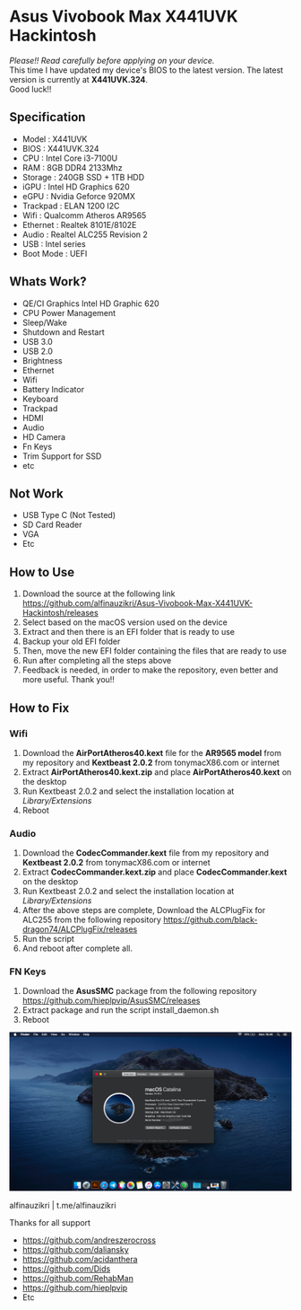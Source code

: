 # Asus Vivobook Max X441UVK Hackintosh

*Please!! Read carefully before applying on your device.* <br>
This time I have updated my device's BIOS to the latest version. The latest version is currently at <b>X441UVK.324</b>. <br>
Good luck!!

## Specification

- Model     : X441UVK
- BIOS      : X441UVK.324
- CPU       : Intel Core i3-7100U
- RAM       : 8GB DDR4 2133Mhz
- Storage   : 240GB SSD + 1TB HDD
- iGPU      : Intel HD Graphics 620
- eGPU      : Nvidia Geforce 920MX
- Trackpad  : ELAN 1200 I2C
- Wifi      : Qualcomm Atheros AR9565
- Ethernet  : Realtek 8101E/8102E
- Audio     : Realtel ALC255 Revision 2
- USB       : Intel series
- Boot Mode : UEFI

## Whats Work?

- QE/CI Graphics Intel HD Graphic 620
- CPU Power Management
- Sleep/Wake
- Shutdown and Restart
- USB 3.0
- USB 2.0
- Brightness
- Ethernet
- Wifi
- Battery Indicator
- Keyboard
- Trackpad
- HDMI
- Audio
- HD Camera
- Fn Keys
- Trim Support for SSD
- etc

## Not Work

- USB Type C (Not Tested)
- SD Card Reader 
- VGA
- Etc

## How to Use

1. Download the source at the following link https://github.com/alfinauzikri/Asus-Vivobook-Max-X441UVK-Hackintosh/releases
2. Select based on the macOS version used on the device
3. Extract and then there is an EFI folder that is ready to use
4. Backup your old EFI folder
5. Then, move the new EFI folder containing the files that are ready to use
6. Run after completing all the steps above
7. Feedback is needed, in order to make the repository, even better and more useful. Thank you!!

## How to Fix

### Wifi

1. Download the <b>AirPortAtheros40.kext</b> file for the <b>AR9565 model</b> from my repository and <b>Kextbeast 2.0.2</b> from tonymacX86.com or internet
2. Extract <b>AirPortAtheros40.kext.zip</b> and place <b>AirPortAtheros40.kext</b> on the desktop
3. Run Kextbeast 2.0.2 and select the installation location at *Library/Extensions*
4. Reboot

### Audio

1. Download the <b>CodecCommander.kext</b> file from my repository and <b>Kextbeast 2.0.2</b> from tonymacX86.com or internet
2. Extract <b>CodecCommander.kext.zip</b> and place <b>CodecCommander.kext</b> on the desktop
3. Run Kextbeast 2.0.2 and select the installation location at *Library/Extensions*
4. After the above steps are complete, Download the ALCPlugFix for ALC255 from the following repository https://github.com/black-dragon74/ALCPlugFix/releases
5. Run the script
6. And reboot after complete all.

### FN Keys
1. Download the <b>AsusSMC</b> package from the following repository https://github.com/hieplpvip/AsusSMC/releases
2. Extract package and run the script install_daemon.sh
3. Reboot

![Screenshot](X441UVK-SS.png?raw=true)

alfinauzikri | t.me/alfinauzikri

Thanks for all support

- https://github.com/andreszerocross
- https://github.com/daliansky 
- https://github.com/acidanthera
- https://github.com/Dids
- https://github.com/RehabMan
- https://github.com/hieplpvip
- Etc
